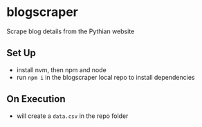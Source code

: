 # blogscraper
Scrape blog details from the Pythian website

## Set Up

* install nvm, then npm and node
* run `npm i` in the blogscraper local repo to install dependencies

## On Execution

* will create a `data.csv` in the repo folder
